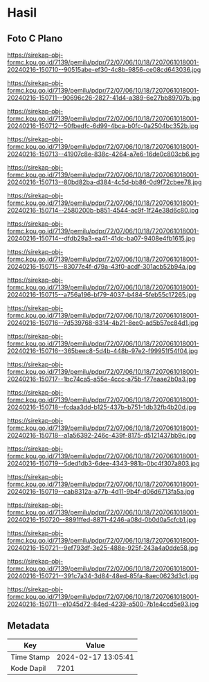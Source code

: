 # Hasil

## Foto C Plano

https://sirekap-obj-formc.kpu.go.id/7139/pemilu/pdpr/72/07/06/10/18/7207061018001-20240216-150710--90515abe-ef30-4c8b-9856-ce08cd643036.jpg

https://sirekap-obj-formc.kpu.go.id/7139/pemilu/pdpr/72/07/06/10/18/7207061018001-20240216-150711--90696c26-2827-41d4-a389-6e27bb89707b.jpg

https://sirekap-obj-formc.kpu.go.id/7139/pemilu/pdpr/72/07/06/10/18/7207061018001-20240216-150712--50fbedfc-6d99-4bca-b0fc-0a2504bc352b.jpg

https://sirekap-obj-formc.kpu.go.id/7139/pemilu/pdpr/72/07/06/10/18/7207061018001-20240216-150713--41907c8e-838c-4264-a7e6-16de0c803cb6.jpg

https://sirekap-obj-formc.kpu.go.id/7139/pemilu/pdpr/72/07/06/10/18/7207061018001-20240216-150713--80bd82ba-d384-4c5d-bb86-0d9f72cbee78.jpg

https://sirekap-obj-formc.kpu.go.id/7139/pemilu/pdpr/72/07/06/10/18/7207061018001-20240216-150714--2580200b-b851-4544-ac9f-1f24e38d6c80.jpg

https://sirekap-obj-formc.kpu.go.id/7139/pemilu/pdpr/72/07/06/10/18/7207061018001-20240216-150714--dfdb29a3-ea41-41dc-ba07-9408e4fb1615.jpg

https://sirekap-obj-formc.kpu.go.id/7139/pemilu/pdpr/72/07/06/10/18/7207061018001-20240216-150715--83077e4f-d79a-43f0-acdf-301acb52b94a.jpg

https://sirekap-obj-formc.kpu.go.id/7139/pemilu/pdpr/72/07/06/10/18/7207061018001-20240216-150715--a756a196-bf79-4037-b484-5feb55c17265.jpg

https://sirekap-obj-formc.kpu.go.id/7139/pemilu/pdpr/72/07/06/10/18/7207061018001-20240216-150716--7d539768-8314-4b21-8ee0-ad5b57ec84d1.jpg

https://sirekap-obj-formc.kpu.go.id/7139/pemilu/pdpr/72/07/06/10/18/7207061018001-20240216-150716--365beec8-5d4b-448b-97e2-f99951f54f04.jpg

https://sirekap-obj-formc.kpu.go.id/7139/pemilu/pdpr/72/07/06/10/18/7207061018001-20240216-150717--1bc74ca5-a55e-4ccc-a75b-f77eaae2b0a3.jpg

https://sirekap-obj-formc.kpu.go.id/7139/pemilu/pdpr/72/07/06/10/18/7207061018001-20240216-150718--fcdaa3dd-b125-437b-b751-1db32fb4b20d.jpg

https://sirekap-obj-formc.kpu.go.id/7139/pemilu/pdpr/72/07/06/10/18/7207061018001-20240216-150718--a1a56392-246c-439f-8175-d5121437bb9c.jpg

https://sirekap-obj-formc.kpu.go.id/7139/pemilu/pdpr/72/07/06/10/18/7207061018001-20240216-150719--5ded1db3-6dee-4343-981b-0bc4f307a803.jpg

https://sirekap-obj-formc.kpu.go.id/7139/pemilu/pdpr/72/07/06/10/18/7207061018001-20240216-150719--cab8312a-a77b-4d11-9b4f-d06d6713fa5a.jpg

https://sirekap-obj-formc.kpu.go.id/7139/pemilu/pdpr/72/07/06/10/18/7207061018001-20240216-150720--8891ffed-8871-4246-a08d-0b0d0a5cfcb1.jpg

https://sirekap-obj-formc.kpu.go.id/7139/pemilu/pdpr/72/07/06/10/18/7207061018001-20240216-150721--9ef793df-3e25-488e-925f-243a4a0dde58.jpg

https://sirekap-obj-formc.kpu.go.id/7139/pemilu/pdpr/72/07/06/10/18/7207061018001-20240216-150721--391c7a34-3d84-48ed-85fa-8aec0623d3c1.jpg

https://sirekap-obj-formc.kpu.go.id/7139/pemilu/pdpr/72/07/06/10/18/7207061018001-20240216-150711--e1045d72-84ed-4239-a500-7b1e4ccd5e93.jpg


## Metadata

| Key        | Value               |
| ---------- | ------------------- |
| Time Stamp | 2024-02-17 13:05:41 |
| Kode Dapil | 7201                |



